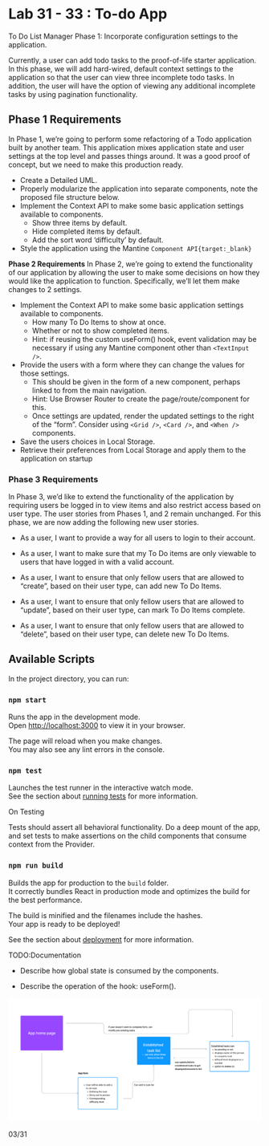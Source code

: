 # Lab 31 - 33 : To-do App

To Do List Manager Phase 1: Incorporate configuration settings to the application.

Currently, a user can add todo tasks to the proof-of-life starter application. In this phase, we will add hard-wired, default context settings to the application so that the user can view three incomplete todo tasks. In addition, the user will have the option of viewing any additional incomplete tasks by using pagination functionality.

## Phase 1 Requirements

In Phase 1, we’re going to perform some refactoring of a Todo application built by another team. This application mixes application state and user settings at the top level and passes things around. It was a good proof of concept, but we need to make this production ready.

- Create a Detailed UML.
- Properly modularize the application into separate components, note the proposed file structure below.
- Implement the Context API to make some basic application settings available to components.
  - Show three items by default.
  - Hide completed items by default.
  - Add the sort word ‘difficulty’ by default.
- Style the application using the Mantine ```Component API{target:_blank}```

**Phase 2 Requirements**
In Phase 2, we’re going to extend the functionality of our application by allowing the user to make some decisions on how they would like the application to function. Specifically, we’ll let them make changes to 2 settings.

- Implement the Context API to make some basic application settings available to components.
  - How many To Do Items to show at once.
  - Whether or not to show completed items.
  - Hint: if reusing the custom useForm() hook, event validation may be necessary if using any Mantine component other than ```<TextInput />```.
- Provide the users with a form where they can change the values for those settings.
  - This should be given in the form of a new component, perhaps linked to from the main navigation.
  - Hint: Use Browser Router to create the page/route/component for this.
  - Once settings are updated, render the updated settings to the right of the “form”. Consider using ```<Grid />```, ```<Card />```, and ```<When />``` components.
- Save the users choices in Local Storage.
- Retrieve their preferences from Local Storage and apply them to the application on startup

### Phase 3 Requirements

In Phase 3, we’d like to extend the functionality of the application by requiring users be logged in to view items and also restrict access based on user type. The user stories from Phases 1, and 2 remain unchanged. For this phase, we are now adding the following new user stories.

- As a user, I want to provide a way for all users to login to their account.

- As a user, I want to make sure that my To Do items are only viewable to users that have logged in with a valid account.

- As a user, I want to ensure that only fellow users that are allowed to “create”, based on their user type, can add new To Do Items.

- As a user, I want to ensure that only fellow users that are allowed to “update”, based on their user type, can mark To Do Items complete.

- As a user, I want to ensure that only fellow users that are allowed to “delete”, based on their user type, can delete new To Do Items.

## Available Scripts

In the project directory, you can run:

### `npm start`

Runs the app in the development mode.\
Open [http://localhost:3000](http://localhost:3000) to view it in your browser.

The page will reload when you make changes.\
You may also see any lint errors in the console.

### `npm test`

Launches the test runner in the interactive watch mode.\
See the section about [running tests](https://facebook.github.io/create-react-app/docs/running-tests) for more information.

On Testing

Tests should assert all behavioral functionality.
Do a deep mount of the app, and set tests to make assertions on the child components that consume context from the Provider.

### `npm run build`

Builds the app for production to the `build` folder.\
It correctly bundles React in production mode and optimizes the build for the best performance.

The build is minified and the filenames include the hashes.\
Your app is ready to be deployed!

See the section about [deployment](https://facebook.github.io/create-react-app/docs/deployment) for more information.

TODO:Documentation

- Describe how global state is consumed by the components.

- Describe the operation of the hook: useForm().

![UML Diagram](/Lab%2031.png)

03/31